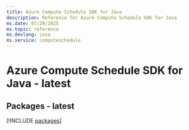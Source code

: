 ```yaml
---
title: Azure Compute Schedule SDK for Java
description: Reference for Azure Compute Schedule SDK for Java
ms.date: 07/29/2025
ms.topic: reference
ms.devlang: java
ms.service: computeschedule
---
```

# Azure Compute Schedule SDK for Java - latest
## Packages - latest
[!INCLUDE [packages](compute-schedule-index.md)]